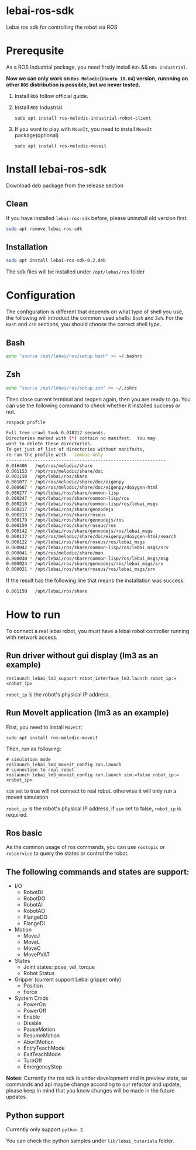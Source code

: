 # lebai-ros-sdk
Lebai ros sdk for controlling the robot via ROS

# Prerequsite

As a ROS Industrial package, you need firstly install `ROS` && `ROS Industrial`.

**Now we can only work on `Ros Melodic`(`Ubuntu 18.04`) version, runnning on other `ROS` distribution is possible, but we never tested.**

1. Install `ROS` follow official guide.

2. Install `ROS` Industrial.

   ```sudo apt install ros-melodic-industrial-robot-client```

3. If you want to play with `MoveIt`, you need to install `MoveIt` package(optional)

   ```sudo apt install ros-melodic-moveit```

# Install lebai-ros-sdk

Download deb package from the release section

## Clean
If you have installed `lebai-ros-sdk` before, please uninstall old version first.
```bash
sudo apt remove lebai-ros-sdk
```

## Installation

```bash
sudo apt install lebai-ros-sdk-0.2.deb
```

The sdk files will be installed under `/opt/lebai/ros` folder

# Configuration
The configuration is different that depends on what type of shell you use, the following will introduct the common used shells: `Bash` and `Zsh`.
For the `Bash` and `Zsh` sections, you should choose the correct shell type.

## Bash

```bash
echo "source /opt/lebai/ros/setup.bash" >> ~/.bashrc
```

## Zsh
```bash
echo "source /opt/lebai/ros/setup.zsh" >> ~/.zshrc
```

Then close current terminal and reopen again, then you are ready to go. 
You can use the following command to check whether it installed success or not.
```bash
rospack profile
```

```bash
Full tree crawl took 0.018217 seconds.
Directories marked with (*) contain no manifest.  You may
want to delete these directories.
To get just of list of directories without manifests,
re-run the profile with --zombie-only
-------------------------------------------------------------
0.016406   /opt/ros/melodic/share
0.001153 * /opt/ros/melodic/share/doc
0.001150   /opt/lebai/ros/share
0.001077 * /opt/ros/melodic/share/doc/eigenpy
0.000667 * /opt/ros/melodic/share/doc/eigenpy/doxygen-html
0.000277 * /opt/lebai/ros/share/common-lisp
0.000247 * /opt/lebai/ros/share/common-lisp/ros
0.000218 * /opt/lebai/ros/share/common-lisp/ros/lebai_msgs
0.000217 * /opt/lebai/ros/share/gennodejs
0.000213 * /opt/lebai/ros/share/roseus
0.000179 * /opt/lebai/ros/share/gennodejs/ros
0.000159 * /opt/lebai/ros/share/roseus/ros
0.000142 * /opt/lebai/ros/share/gennodejs/ros/lebai_msgs
0.000137 * /opt/ros/melodic/share/doc/eigenpy/doxygen-html/search
0.000122 * /opt/lebai/ros/share/roseus/ros/lebai_msgs
0.000042 * /opt/lebai/ros/share/common-lisp/ros/lebai_msgs/srv
0.000041 * /opt/ros/melodic/share/man
0.000030 * /opt/lebai/ros/share/common-lisp/ros/lebai_msgs/msg
0.000024 * /opt/lebai/ros/share/gennodejs/ros/lebai_msgs/srv
0.000021 * /opt/lebai/ros/share/roseus/ros/lebai_msgs/srv
```

If the result has the following line that means the installation was success:
```bash
0.001150   /opt/lebai/ros/share
```

# How to run

To connect a real lebai robot, you must have a lebai robot controller running with network access.

## Run driver without gui display (lm3 as an example)

```
roslaunch lebai_lm3_support robot_interface_lm3.launch robot_ip:=<robot_ip>
```

`robot_ip` is the robot's physical IP address.

## Run MoveIt application (lm3 as an example)

First, you need to install `MoveIt`:

```
sudo apt install ros-melodic-moveit
```

Then, run as following:

```
# simulation mode
roslaunch lebai_lm3_moveit_config run.launch
# connection to real robot
roslaunch lebai_lm3_moveit_config run.launch sim:=false robot_ip:=<robot_ip>
```

`sim` set to true will not connect to real robot. otherwise it will only run a moveit simulation

`robot_ip` is the robot's physical IP address, if `sim` set to false, `robot_ip` is required.

## Ros basic
As the common usage of ros commands, you can use `rostopic` or `rosservice` to query the states or control the robot.

The following commands and states are support:
- 
- I/O
  - RobotDI
  - RobotDO
  - RobotAI
  - RobotAO
  - FlangeDO
  - FlangeDI
- Motion
  - MoveJ
  - MoveL
  - MoveC
  - MovePVAT
- States
  - Joint states: pose, vel, torque
  - Robot Status
- Gripper (current support Lebai gripper only)
  - Position
  - Force
- System Cmds
  - PowerOn
  - PowerOff
  - Enable
  - Disable
  - PauseMotion
  - ResumeMotion
  - AbortMotion
  - EntryTeachMode
  - ExitTeachMode
  - TurnOff
  - EmergencyStop

**Notes**: Currently the ros sdk is under development and in preview state, so commands and api maybe change according to our refactor and update, please keep in mind that you know changes will be made in the future updates.

## Python support
Currently only support `python 2`.

You can check the python samples under `lib/lebai_tutorials` folder.



